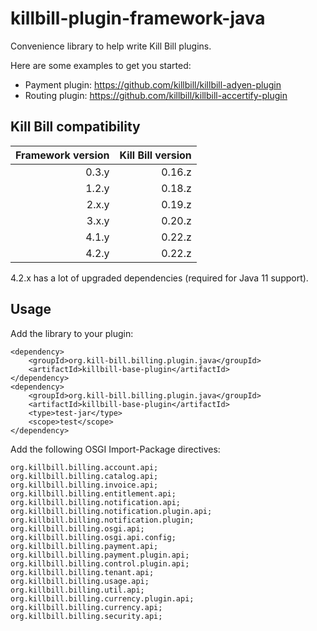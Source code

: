killbill-plugin-framework-java
==============================

Convenience library to help write Kill Bill plugins.

Here are some examples to get you started:

* Payment plugin: https://github.com/killbill/killbill-adyen-plugin
* Routing plugin: https://github.com/killbill/killbill-accertify-plugin

Kill Bill compatibility
-----------------------

| Framework version | Kill Bill version |
| ----------------: | ----------------: |
| 0.3.y             | 0.16.z            |
| 1.2.y             | 0.18.z            |
| 2.x.y             | 0.19.z            |
| 3.x.y             | 0.20.z            |
| 4.1.y             | 0.22.z            |
| 4.2.y             | 0.22.z            |

4.2.x has a lot of upgraded dependencies (required for Java 11 support).

Usage
-----

Add the library to your plugin:

```
<dependency>
    <groupId>org.kill-bill.billing.plugin.java</groupId>
    <artifactId>killbill-base-plugin</artifactId>
</dependency>
<dependency>
    <groupId>org.kill-bill.billing.plugin.java</groupId>
    <artifactId>killbill-base-plugin</artifactId>
    <type>test-jar</type>
    <scope>test</scope>
</dependency>
```

Add the following OSGI Import-Package directives:

```
org.killbill.billing.account.api;
org.killbill.billing.catalog.api;
org.killbill.billing.invoice.api;
org.killbill.billing.entitlement.api;
org.killbill.billing.notification.api;
org.killbill.billing.notification.plugin.api;
org.killbill.billing.notification.plugin;
org.killbill.billing.osgi.api;
org.killbill.billing.osgi.api.config;
org.killbill.billing.payment.api;
org.killbill.billing.payment.plugin.api;
org.killbill.billing.control.plugin.api;
org.killbill.billing.tenant.api;
org.killbill.billing.usage.api;
org.killbill.billing.util.api;
org.killbill.billing.currency.plugin.api;
org.killbill.billing.currency.api;
org.killbill.billing.security.api;
```
